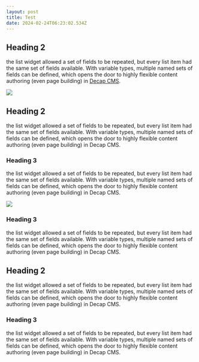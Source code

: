 ```yaml
---
layout: post
title: Test
date: 2024-02-24T06:23:02.534Z
---
```

## Heading 2

the list widget allowed a set of fields to be repeated, but every list item had the same set of fields available. With variable types, multiple named sets of fields can be defined, which opens the door to highly flexible content authoring (even page building) in [Decap CMS](https://decapcms.org/). 

![](https://decapcms.org/img/og-image.jpg)

## Heading 2

the list widget allowed a set of fields to be repeated, but every list item had the same set of fields available. With variable types, multiple named sets of fields can be defined, which opens the door to highly flexible content authoring (even page building) in Decap CMS. 

### Heading 3

the list widget allowed a set of fields to be repeated, but every list item had the same set of fields available. With variable types, multiple named sets of fields can be defined, which opens the door to highly flexible content authoring (even page building) in Decap CMS. 

![](https://jamstack.org/img/cms/netlify-cms1.png)

### Heading 3

the list widget allowed a set of fields to be repeated, but every list item had the same set of fields available. With variable types, multiple named sets of fields can be defined, which opens the door to highly flexible content authoring (even page building) in Decap CMS. 

## Heading 2

the list widget allowed a set of fields to be repeated, but every list item had the same set of fields available. With variable types, multiple named sets of fields can be defined, which opens the door to highly flexible content authoring (even page building) in Decap CMS. 

### Heading 3 

the list widget allowed a set of fields to be repeated, but every list item had the same set of fields available. With variable types, multiple named sets of fields can be defined, which opens the door to highly flexible content authoring (even page building) in Decap CMS.
